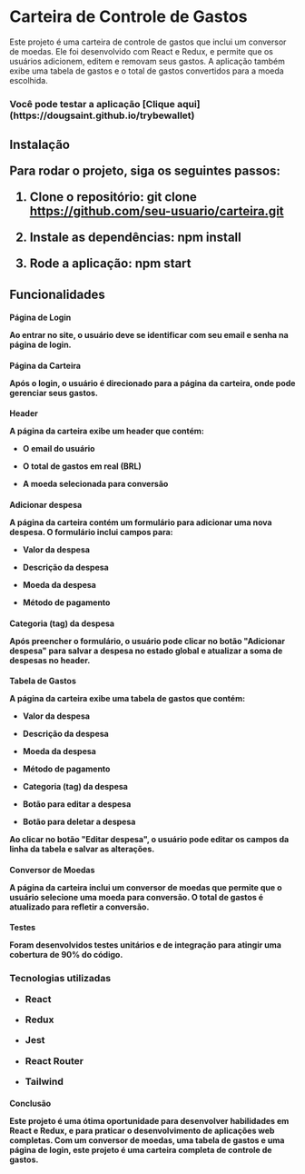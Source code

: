 
<h1> Carteira de Controle de Gastos </h1>

Este projeto é uma carteira de controle de gastos que inclui um conversor de moedas. Ele foi desenvolvido com React e Redux, e permite que os usuários adicionem, editem e removam seus gastos. A aplicação também exibe uma tabela de gastos e o total de gastos convertidos para a moeda escolhida.

<h3> Você pode testar a aplicação [Clique aqui](https://dougsaint.github.io/trybewallet)  

<h2>Instalação	

Para rodar o projeto, siga os seguintes passos:

  

 1. Clone o repositório: git clone
    https://github.com/seu-usuario/carteira.git
    
    
 2. Instale as dependências: npm install
        
      
 3. Rode a aplicação: npm start

<h2>Funcionalidades

<h4>Página de Login

Ao entrar no site, o usuário deve se identificar com seu email e senha na página de login.

  

<h4>Página da Carteira

Após o login, o usuário é direcionado para a página da carteira, onde pode gerenciar seus gastos.

  

<h4>Header

A página da carteira exibe um header que contém:

  

 - O email do usuário
   
  
 - O total de gastos em real (BRL)
       
 - A moeda selecionada para conversão

  

<h4>Adicionar despesa

A página da carteira contém um formulário para adicionar uma nova despesa. O formulário inclui campos para:

  

- Valor da despesa

- Descrição da despesa

- Moeda da despesa

- Método de pagamento

<h4> Categoria (tag) da despesa

Após preencher o formulário, o usuário pode clicar no botão "Adicionar despesa" para salvar a despesa no estado global e atualizar a soma de despesas no header.

  

<h4> Tabela de Gastos

A página da carteira exibe uma tabela de gastos que contém:

  

- Valor da despesa

- Descrição da despesa

- Moeda da despesa

- Método de pagamento

- Categoria (tag) da despesa

- Botão para editar a despesa

- Botão para deletar a despesa

Ao clicar no botão "Editar despesa", o usuário pode editar os campos da linha da tabela e salvar as alterações.

  

<h4> Conversor de Moedas

A página da carteira inclui um conversor de moedas que permite que o usuário selecione uma moeda para conversão. O total de gastos é atualizado para refletir a conversão.

  

<h4>Testes

Foram desenvolvidos testes unitários e de integração para atingir uma cobertura de 90% do código.

  

<h3>Tecnologias utilizadas

- React

- Redux

- Jest

- React Router

- Tailwind

<h4>Conclusão

Este projeto é uma ótima oportunidade para desenvolver habilidades em React e Redux, e para praticar o desenvolvimento de aplicações web completas. Com um conversor de moedas, uma tabela de gastos e uma página de login, este projeto é uma carteira completa de controle de gastos.